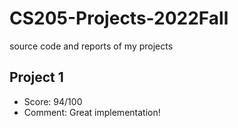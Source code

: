 # CS205-Projects-2022Fall
source code and reports of my projects

## Project 1
- Score: 94/100
- Comment: Great implementation!
